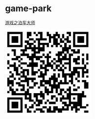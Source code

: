 # game-park

[游戏之泊车大师](http://iq9891.github.io/game-park/)


[![游戏之泊车大师](code.png)](http://iq9891.github.io/game-park/)